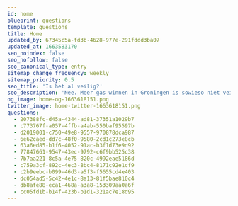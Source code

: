 ```yaml
---
id: home
blueprint: questions
template: questions
title: Home
updated_by: 67345c5a-fd3b-4628-977e-291fddd3ba07
updated_at: 1663583170
seo_noindex: false
seo_nofollow: false
seo_canonical_type: entry
sitemap_change_frequency: weekly
sitemap_priority: 0.5
seo_title: 'Is het al veilig?'
seo_description: 'Nee. Meer gas winnen in Groningen is sowieso niet veilig tot en met 2028. Dit zegt het huidige versterkingsplan, dat gebaseerd is op afbouw.'
og_image: home-og-1663618151.png
twitter_image: home-twitter-1663618151.png
questions:
  - 207388fc-d45a-4344-ad81-37351a1029b7
  - c773767f-a057-4ffb-a4ab-550baf95597b
  - d2019001-c750-49e8-9557-970878dca987
  - 6e62caed-dd7c-48f0-9580-2cd1c273e8cb
  - 63a6ed85-b1f6-4052-91ac-b3f1d73e9d92
  - 77847661-9547-43ec-9792-c6f9bb525c38
  - 7b7aa221-8c5a-4e75-820c-4992eae5186d
  - c759a3cf-892c-4ec3-8bc4-8171c92e1cf9
  - c2b9eebc-b099-46d3-a5f3-f5655cd4e403
  - dc054ad5-5c42-4e1c-8a13-81f5bae810c4
  - db8afe88-eca1-468a-a3a8-153309aa0a6f
  - cc05fd1b-b14f-423b-b1d1-321ac7e18d95
---
```

